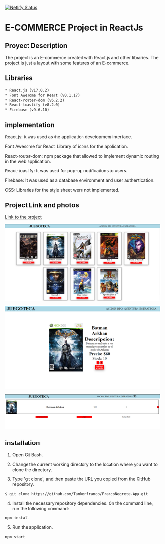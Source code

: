[![Netlify Status](https://api.netlify.com/api/v1/badges/2de0f80c-78cd-43fd-9d40-621bcac1210f/deploy-status)](https://app.netlify.com/sites/courageous-creponne-a0de0c/deploys)

# E-COMMERCE Project in ReactJs

## Proyect Description

The project is an E-commerce created with React.js and other libraries. The project is just a layout with some features of an E-commerce.

## Libraries

    * React.js (v17.0.2)
    * Font Awesome for React (v0.1.17)
    * React-router-dom (v6.2.2)
    * React-toastify (v8.2.0)
    * Firebase (v9.6.10)

## implementation
React.js: It was used as the application development interface.

Font Awesome for React: Library of icons for the application.

React-router-dom: npm package that allowed to implement dynamic routing in the web application.

React-toastify: It was used for pop-up notifications to users.

Firebase: It was used as a database environment and user authentication.

CSS: Libraries for the style sheet were not implemented.

## Project Link and photos
[Link to the project](https://courageous-creponne-a0de0c.netlify.app/)

![Imagen](./public/Catalogo.png)

![Imagen](./public/Descripcion.png)

![Imagen](./public/Carrito.png)

## installation

1. Open Git Bash.

2. Change the current working directory to the location where you want to clone the directory.

3. Type 'git clone', and then paste the URL you copied from the GitHub repository.
~~~
$ git clone https://github.com/Tankerfranco/FrancoNegrete-App.git
~~~

4. Install the necessary repository dependencies. On the command line, run the following command:
~~~
npm install
~~~

5. Run the application.
~~~
npm start
~~~
  
